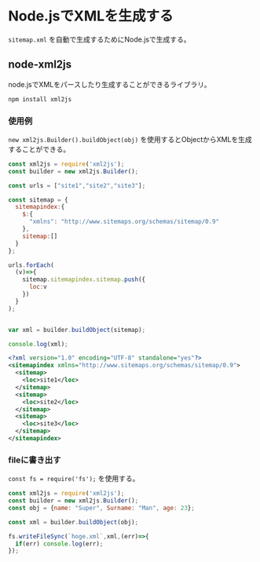 # Node.jsでXMLを生成する

`sitemap.xml` を自動で生成するためにNode.jsで生成する。

## node-xml2js

node.jsでXMLをパースしたり生成することができるライブラリ。
```bash
npm install xml2js
```

### 使用例
`new xml2js.Builder().buildObject(obj)` を使用するとObjectからXMLを生成することができる。

```javascript
const xml2js = require('xml2js');
const builder = new xml2js.Builder();

const urls = ["site1","site2","site3"];

const sitemap = {
  sitemapindex:{
    $:{
      "xmlns": "http://www.sitemaps.org/schemas/sitemap/0.9"
    },
    sitemap:[]
  }
};

urls.forEach(
  (v)=>{
    sitemap.sitemapindex.sitemap.push({
      loc:v
    })
  }
);


var xml = builder.buildObject(sitemap);

console.log(xml);
```

```xml
<?xml version="1.0" encoding="UTF-8" standalone="yes"?>
<sitemapindex xmlns="http://www.sitemaps.org/schemas/sitemap/0.9">
  <sitemap>
    <loc>site1</loc>
  </sitemap>
  <sitemap>
    <loc>site2</loc>
  </sitemap>
  <sitemap>
    <loc>site3</loc>
  </sitemap>
</sitemapindex>
```

### fileに書き出す
`const fs = require('fs');` を使用する。

```javascript
const xml2js = require('xml2js');
const builder = new xml2js.Builder();
const obj = {name: "Super", Surname: "Man", age: 23};

const xml = builder.buildObject(obj);

fs.writeFileSync(`hoge.xml`,xml,(err)=>{
  if(err) console.log(err);
});
```
